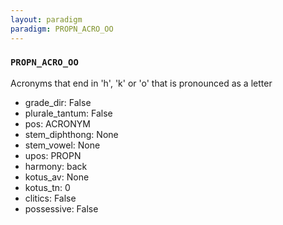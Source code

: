 ```yaml
---
layout: paradigm
paradigm: PROPN_ACRO_OO
---
```

### ` PROPN_ACRO_OO `

Acronyms that end in 'h', 'k' or 'o' that is pronounced as a letter
* grade_dir: False
* plurale_tantum: False
* pos: ACRONYM
* stem_diphthong: None
* stem_vowel: None
* upos: PROPN
* harmony: back
* kotus_av: None
* kotus_tn: 0
* clitics: False
* possessive: False
